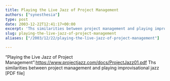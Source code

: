 ```yaml
---
title: Playing the Live Jazz of Project Management
authors: ["synesthesia"]
type: post
date: 2003-12-22T12:41:17+00:00
excerpt: 'Ths similarities between project management and playing improvisational jazz [PDF file]'
slug: playing-the-live-jazz-of-project-management 
aliases: ["/2003/12/22/playing-the-live-jazz-of-project-management"]

---
```

&#8220;Playing the Live Jazz of Project Management&#8221;:https://www.projectjazz.com/docs/ProjectJazz01.pdf Ths similarities between project management and playing improvisational jazz [PDF file]